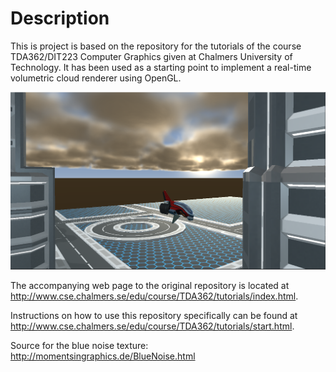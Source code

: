 # Description
This is project is based on the repository for the tutorials of the course TDA362/DIT223 Computer Graphics given at Chalmers University of
Technology.
It has been used as a starting point to implement a real-time volumetric cloud renderer using OpenGL.

![Screenshot](/screenshots/screenshot.PNG)

The accompanying web page to the original repository is located at http://www.cse.chalmers.se/edu/course/TDA362/tutorials/index.html.

Instructions on how to use this repository specifically can be found at http://www.cse.chalmers.se/edu/course/TDA362/tutorials/start.html.

Source for the blue noise texture: http://momentsingraphics.de/BlueNoise.html
